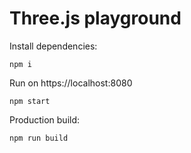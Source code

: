 # Three.js playground

Install dependencies:
```
npm i
```

Run on https://localhost:8080
```
npm start
```

Production build:
```
npm run build
```
